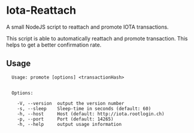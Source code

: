 # Iota-Reattach

A small NodeJS script to reattach and promote IOTA transactions.

This script is able to automatically reattach and promote transaction. This helps to get a better confirmation rate.

## Usage
```
  Usage: promote [options] <transactionHash>


  Options:

    -V, --version  output the version number
    -s, --sleep    Sleep-time in seconds (default: 60)
    -h, --host     Host (default: http://iota.rootlogin.ch)
    -p, --port     Port (default: 14265)
    -h, --help     output usage information
```